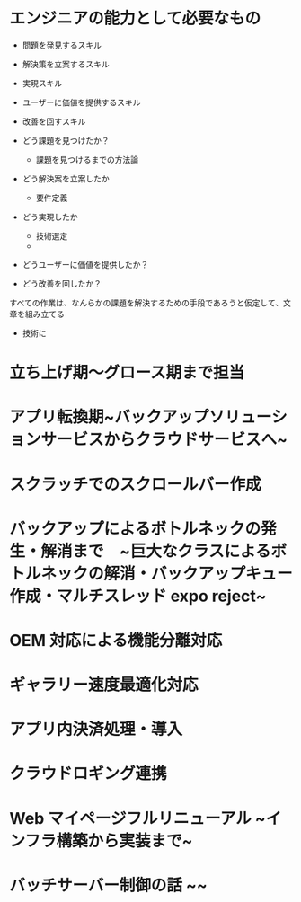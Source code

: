 # エンジニアの能力として必要なもの

- 問題を発見するスキル
- 解決策を立案するスキル
- 実現スキル
- ユーザーに価値を提供するスキル
- 改善を回すスキル

- どう課題を見つけたか？
  - 課題を見つけるまでの方法論
- どう解決案を立案したか
  - 要件定義
- どう実現したか
  - 技術選定
  -
- どうユーザーに価値を提供したか？
- どう改善を回したか？

すべての作業は、なんらかの課題を解決するための手段であろうと仮定して、文章を組み立てる

- 技術に

# 立ち上げ期〜グロース期まで担当

# アプリ転換期~バックアップソリューションサービスからクラウドサービスへ~

# スクラッチでのスクロールバー作成

# バックアップによるボトルネックの発生・解消まで　~巨大なクラスによるボトルネックの解消・バックアップキュー作成・マルチスレッド expo reject~

# OEM 対応による機能分離対応

# ギャラリー速度最適化対応

# アプリ内決済処理・導入

# クラウドロギング連携

# Web マイページフルリニューアル ~インフラ構築から実装まで~

# バッチサーバー制御の話 ~~
